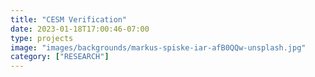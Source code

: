 ```yaml
---
title: "CESM Verification"
date: 2023-01-18T17:00:46-07:00
type: projects
image: "images/backgrounds/markus-spiske-iar-afB0QQw-unsplash.jpg"
category: ["RESEARCH"]
---
```

